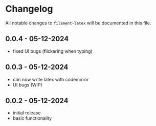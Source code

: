# Changelog

All notable changes to `filament-latex` will be documented in this file.

## 0.0.4 - 05-12-2024

- fixed UI bugs (flickering when typing)

## 0.0.3 - 05-12-2024

- can now write latex with codemirror
- UI bugs (WIP)

## 0.0.2 - 05-12-2024

- initial release
- basic functionality
